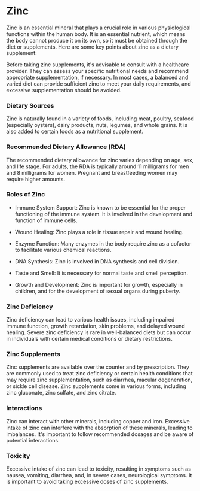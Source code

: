 # Zinc

Zinc is an essential mineral that plays a crucial role in various physiological functions within the human body. It is an essential nutrient, which means the body cannot produce it on its own, so it must be obtained through the diet or supplements. Here are some key points about zinc as a dietary supplement:

Before taking zinc supplements, it's advisable to consult with a healthcare provider. They can assess your specific nutritional needs and recommend appropriate supplementation, if necessary. In most cases, a balanced and varied diet can provide sufficient zinc to meet your daily requirements, and excessive supplementation should be avoided.

### Dietary Sources

Zinc is naturally found in a variety of foods, including meat, poultry, seafood (especially oysters), dairy products, nuts, legumes, and whole grains. It is also added to certain foods as a nutritional supplement.

### Recommended Dietary Allowance (RDA)

The recommended dietary allowance for zinc varies depending on age, sex, and life stage. For adults, the RDA is typically around 11 milligrams for men and 8 milligrams for women. Pregnant and breastfeeding women may require higher amounts.

### Roles of Zinc

* Immune System Support: Zinc is known to be essential for the proper functioning of the immune system. It is involved in the development and function of immune cells.

* Wound Healing: Zinc plays a role in tissue repair and wound healing.
  
* Enzyme Function: Many enzymes in the body require zinc as a cofactor to facilitate various chemical reactions.

* DNA Synthesis: Zinc is involved in DNA synthesis and cell division.

* Taste and Smell: It is necessary for normal taste and smell perception.

* Growth and Development: Zinc is important for growth, especially in children, and for the development of sexual organs during puberty.

### Zinc Deficiency

Zinc deficiency can lead to various health issues, including impaired immune function, growth retardation, skin problems, and delayed wound healing. Severe zinc deficiency is rare in well-balanced diets but can occur in individuals with certain medical conditions or dietary restrictions.

### Zinc Supplements

Zinc supplements are available over the counter and by prescription. They are commonly used to treat zinc deficiency or certain health conditions that may require zinc supplementation, such as diarrhea, macular degeneration, or sickle cell disease. Zinc supplements come in various forms, including zinc gluconate, zinc sulfate, and zinc citrate.

### Interactions

Zinc can interact with other minerals, including copper and iron. Excessive intake of zinc can interfere with the absorption of these minerals, leading to imbalances. It's important to follow recommended dosages and be aware of potential interactions.

### Toxicity

Excessive intake of zinc can lead to toxicity, resulting in symptoms such as nausea, vomiting, diarrhea, and, in severe cases, neurological symptoms. It is important to avoid taking excessive doses of zinc supplements.
